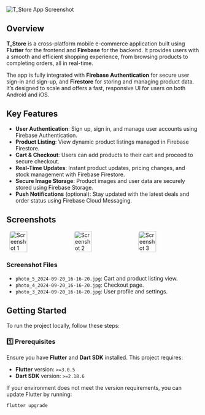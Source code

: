 ![T_Store App Screenshot](https://firebasestorage.googleapis.com/v0/b/e-commerce-app-a468c.appspot.com/o/image%20for%20github%2Fphoto_2_2024-09-20_16-16-20.jpg?alt=media&token=b5b61b2d-b5bd-4f9a-8a24-4796831d33a1)

## Overview
**T_Store** is a cross-platform mobile e-commerce application built using **Flutter** for the frontend and **Firebase** for the backend. It provides users with a smooth and efficient shopping experience, from browsing products to completing orders, all in real-time.

The app is fully integrated with **Firebase Authentication** for secure user sign-in and sign-up, and **Firestore** for storing and managing product data. It’s designed to scale and offers a fast, responsive UI for users on both Android and iOS.

## Key Features

- **User Authentication**: Sign up, sign in, and manage user accounts using Firebase Authentication.
- **Product Listing**: View dynamic product listings managed in Firebase Firestore.
- **Cart & Checkout**: Users can add products to their cart and proceed to secure checkout.
- **Real-Time Updates**: Instant product updates, pricing changes, and stock management with Firebase Firestore.
- **Secure Image Storage**: Product images and user data are securely stored using Firebase Storage.
- **Push Notifications** (optional): Stay updated with the latest deals and order status using Firebase Cloud Messaging.

## Screenshots

<div style="display: flex; justify-content: space-around;">
    <img src="https://firebasestorage.googleapis.com/v0/b/e-commerce-app-a468c.appspot.com/o/image%20for%20github%2Fphoto_5_2024-09-20_16-16-20.jpg?alt=media&token=6c06ec6a-3fc4-49f8-994b-75a5a00902d6" alt="Screenshot 1" style="width: 30%; border-radius: 8px;">
    <img src="https://firebasestorage.googleapis.com/v0/b/e-commerce-app-a468c.appspot.com/o/image%20for%20github%2Fphoto_4_2024-09-20_16-16-20.jpg?alt=media&token=ce022f5d-571c-4290-b1ed-42351818761d" alt="Screenshot 2" style="width: 30%; border-radius: 8px;">
    <img src="https://firebasestorage.googleapis.com/v0/b/e-commerce-app-a468c.appspot.com/o/image%20for%20github%2Fphoto_3_2024-09-20_16-16-20.jpg?alt=media&token=dfe6a76f-95df-4937-bf8c-8acf445a9674" alt="Screenshot 3" style="width: 30%; border-radius: 8px;">
</div>

### Screenshot Files
- `photo_5_2024-09-20_16-16-20.jpg`: Cart and product listing view.
- `photo_4_2024-09-20_16-16-20.jpg`: Checkout page.
- `photo_3_2024-09-20_16-16-20.jpg`: User profile and settings.

## Getting Started

To run the project locally, follow these steps:

### 1️⃣ Prerequisites

Ensure you have **Flutter** and **Dart SDK** installed. This project requires:

- **Flutter** version: `>=3.0.5`
- **Dart SDK** version: `>=2.18.6`

If your environment does not meet the version requirements, you can update Flutter by running:
```bash
flutter upgrade
